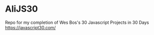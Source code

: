 # AliJS30
Repo for my completion of Wes Bos's 30 Javascript Projects in 30 Days
https://javascript30.com/
